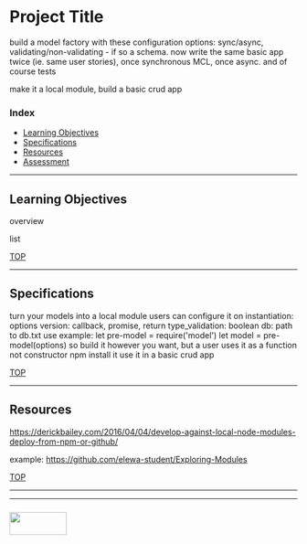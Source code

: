 # Project Title

build a model factory with these configuration options: sync/async, validating/non-validating - if so a schema.  now write the same basic app twice (ie. same user stories), once synchronous MCL, once async. and of course tests


make it a local module, build a basic crud app

### Index
* [Learning Objectives](#learning-objectives)
* [Specifications](#specifications)
* [Resources](#resources)
* [Assessment](#assessment)

---

## Learning Objectives

overview

list

[TOP](#index)

---

## Specifications

turn your models into a local module
	users can configure it on instantiation:
		options
			version: callback, promise, return
			type_validation: boolean
			db: path to db.txt
	use example: 
		let pre-model = require('model')
		let model = pre-model(options)
	so build it however you want, but a user uses it as a function not constructor
npm install it
use it in a basic crud app

[TOP](#index)

---

## Resources

https://derickbailey.com/2016/04/04/develop-against-local-node-modules-deploy-from-npm-or-github/

example: https://github.com/elewa-student/Exploring-Modules

[TOP](#index)

___
___
### <a href="http://elewa.education/blog" target="_blank"><img src="https://user-images.githubusercontent.com/18554853/34921062-506450ae-f97d-11e7-875f-6feeb26ad72d.png" width="100" height="40"/></a>

